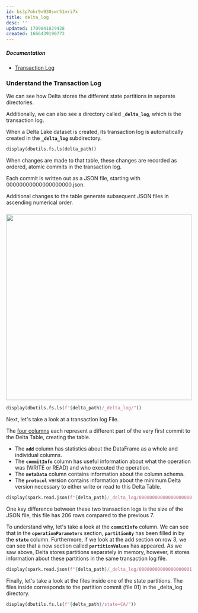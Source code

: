 ```yaml
---
id: bs3p7ohr9x930swr51mri7x
title: delta_log
desc: ''
updated: 1709041829428
created: 1666439190773
---
```


##### Documentation 
- <a href="https://databricks.com/blog/2019/08/21/diving-into-delta-lake-unpacking-the-transaction-log.html" target="_blank">Transaction Log</a> 


### Understand the Transaction Log
We can see how Delta stores the different state partitions in separate directories.

Additionally, we can also see a directory called **`_delta_log`**, which is the transaction log.

When a Delta Lake dataset is created, its transaction log is automatically created in the **`_delta_log`** subdirectory.

```py
display(dbutils.fs.ls(delta_path))
```
 
When changes are made to that table, these changes are recorded as ordered, atomic commits in the transaction log.

Each commit is written out as a JSON file, starting with 00000000000000000000.json.

Additional changes to the table generate subsequent JSON files in ascending numerical order.

<div style="img align: center; line-height: 0; padding-top: 9px;">
  <img src="https://user-images.githubusercontent.com/20408077/87174138-609fe600-c29c-11ea-90cc-84df0c1357f1.png" width="500"/>
</div>

```py
display(dbutils.fs.ls(f"{delta_path}/_delta_log/"))
```

 Next, let's take a look at a transaction log File.


The <a href="https://docs.databricks.com/delta/delta-utility.html" target="_blank">four columns</a> each represent a different part of the very first commit to the Delta Table, creating the table.
- The **`add`** column has statistics about the DataFrame as a whole and individual columns.
- The **`commitInfo`** column has useful information about what the operation was (WRITE or READ) and who executed the operation.
- The **`metaData`** column contains information about the column schema.
- The **`protocol`** version contains information about the minimum Delta version necessary to either write or read to this Delta Table.

```py
display(spark.read.json(f"{delta_path}/_delta_log/00000000000000000000.json"))
```

 One key difference between these two transaction logs is the size of the JSON file, this file has 206 rows compared to the previous 7.

To understand why, let's take a look at the **`commitInfo`** column. We can see that in the **`operationParameters`** section, **`partitionBy`** has been filled in by the **`state`** column. Furthermore, if we look at the add section on row 3, we can see that a new section called **`partitionValues`** has appeared. As we saw above, Delta stores partitions separately in memory, however, it stores information about these partitions in the same transaction log file.

```py
display(spark.read.json(f"{delta_path}/_delta_log/00000000000000000001.json"))
```

 Finally, let's take a look at the files inside one of the state partitions. The files inside corresponds to the partition commit (file 01) in the _delta_log directory.

```py
display(dbutils.fs.ls(f"{delta_path}/state=CA/"))
```
